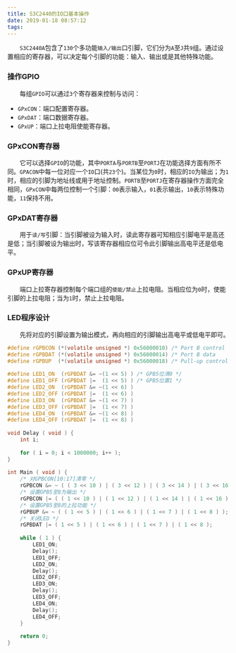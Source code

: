 ```yaml
---
title: S3C2440的IO口基本操作
date: 2019-01-18 08:57:12
tags:
---
```

&emsp;&emsp;`S3C2440A`包含了`130`个多功能`输入/输出`口引脚，它们分为`A`至`J`共`9`组。通过设置相应的寄存器，可以决定每个引脚的功能：输入、输出或是其他特殊功能。

### 操作GPIO

&emsp;&emsp;每组`GPIO`可以通过`3`个寄存器来控制与访问：

- `GPxCON`：端口配置寄存器。
- `GPxDAT`：端口数据寄存器。
- `GPxUP`：端口上拉电阻使能寄存器。

### GPxCON寄存器

&emsp;&emsp;它可以选择`GPIO`的功能，其中`PORTA`与`PORTB`至`PORTJ`在功能选择方面有所不同。`GPACON`中每一位对应一个`IO`口(共`23`个)。当某位为`0`时，相应的`IO`为输出；为`1`时，相应的引脚为地址线或用于地址控制。`PORTB`至`PORTJ`在寄存器操作方面完全相同，`GPxCON`中每两位控制一个引脚：`00`表示输入，`01`表示输出，`10`表示特殊功能，`11`保持不用。

### GPxDAT寄存器

&emsp;&emsp;用于`读/写`引脚：当引脚被设为输入时，读此寄存器可知相应引脚电平是高还是低；当引脚被设为输出时，写该寄存器相应位可令此引脚输出高电平还是低电平。

### GPxUP寄存器

&emsp;&emsp;端口上拉寄存器控制每个端口组的`使能/禁止`上拉电阻。当相应位为`0`时，使能引脚的上拉电阻；当为`1`时，禁止上拉电阻。

### LED程序设计

&emsp;&emsp;先将对应的引脚设置为输出模式，再向相应的引脚输出高电平或低电平即可。

``` c
#define rGPBCON (*(volatile unsigned *) 0x56000010) /* Port B control    */
#define rGPBDAT (*(volatile unsigned *) 0x56000014) /* Port B data       */
#define rGPBUP  (*(volatile unsigned *) 0x56000018) /* Pull-up control B */
​
#define LED1_ON  (rGPBDAT &= ~(1 << 5) ) /* GPB5位清0 */
#define LED1_OFF (rGPBDAT |=  (1 << 5) ) /* GPB5位置1 */
#define LED2_ON  (rGPBDAT &= ~(1 << 6) )
#define LED2_OFF (rGPBDAT |=  (1 << 6) )
#define LED3_ON  (rGPBDAT &= ~(1 << 7) )
#define LED3_OFF (rGPBDAT |=  (1 << 7) )
#define LED4_ON  (rGPBDAT &= ~(1 << 8) )
#define LED4_OFF (rGPBDAT |=  (1 << 8) )
​
void Delay ( void ) {
    int i;
​
    for ( i = 0; i < 1000000; i++ );
}
​
int Main ( void ) {
    /* 对GPBCON[10:17]清零 */
    rGPBCON &= ~ ( ( 3 << 10 ) | ( 3 << 12 ) | ( 3 << 14 ) | ( 3 << 16 ) );
    /* 设置GPB5至8为输出 */
    rGPBCON |= ( ( 1 << 10 ) | ( 1 << 12 ) | ( 1 << 14 ) | ( 1 << 16 ) );
    /* 设置GPB5至8的上拉功能 */
    rGPBUP &= ~ ( ( 1 << 5 ) | ( 1 << 6 ) | ( 1 << 7 ) | ( 1 << 8 ) );
    /* 关闭LED */
    rGPBDAT |= ( 1 << 5 ) | ( 1 << 6 ) | ( 1 << 7 ) | ( 1 << 8 );
​
    while ( 1 ) {
        LED1_ON;
        Delay();
        LED1_OFF;
        LED2_ON;
        Delay();
        LED2_OFF;
        LED3_ON;
        Delay();
        LED3_OFF;
        LED4_ON;
        Delay();
        LED4_OFF;
    }
​
    return 0;
}
```